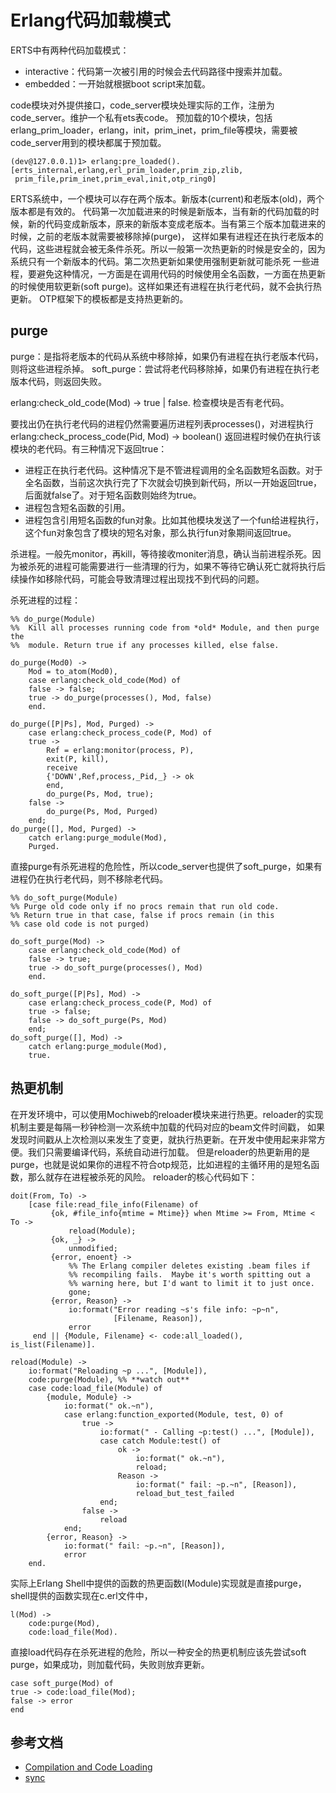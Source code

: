 Erlang代码加载模式
====

ERTS中有两种代码加载模式：
* interactive：代码第一次被引用的时候会去代码路径中搜索并加载。
* embedded：一开始就根据boot script来加载。

code模块对外提供接口，code_server模块处理实际的工作，注册为code_server。维护一个私有ets表code。
预加载的10个模块，包括erlang_prim_loader，erlang，init，prim_inet，prim_file等模块，需要被code_server用到的模块都属于预加载。
```
(dev@127.0.0.1)1> erlang:pre_loaded().
[erts_internal,erlang,erl_prim_loader,prim_zip,zlib,
 prim_file,prim_inet,prim_eval,init,otp_ring0]
```
ERTS系统中，一个模块可以存在两个版本。新版本(current)和老版本(old)，两个版本都是有效的。
代码第一次加载进来的时候是新版本，当有新的代码加载的时候，新的代码变成新版本，原来的新版本变成老版本。当有第三个版本加载进来的时候，之前的老版本就需要被移除掉(purge)，
这样如果有进程还在执行老版本的代码，这些进程就会被无条件杀死。所以一般第一次热更新的时候是安全的，因为系统只有一个新版本的代码。第二次热更新如果使用强制更新就可能杀死
一些进程，要避免这种情况，一方面是在调用代码的时候使用全名函数，一方面在热更新的时候使用软更新(soft purge)。这样如果还有进程在执行老代码，就不会执行热更新。
OTP框架下的模板都是支持热更新的。

purge
----
purge：是指将老版本的代码从系统中移除掉，如果仍有进程在执行老版本代码，则将这些进程杀掉。
soft_purge：尝试将老代码移除掉，如果仍有进程在执行老版本代码，则返回失败。


erlang:check_old_code(Mod) -> true | false. 检查模块是否有老代码。

要找出仍在执行老代码的进程仍然需要遍历进程列表processes()，对进程执行erlang:check_process_code(Pid, Mod) -> boolean()
返回进程时候仍在执行该模块的老代码。有三种情况下返回true：
* 进程正在执行老代码。这种情况下是不管进程调用的全名函数短名函数。对于全名函数，当前这次执行完了下次就会切换到新代码，所以一开始返回true，后面就false了。对于短名函数则始终为true。
* 进程包含短名函数的引用。
* 进程包含引用短名函数的fun对象。比如其他模块发送了一个fun给进程执行，这个fun对象包含了模块的短名对象，那么执行fun对象期间返回true。

杀进程。一般先monitor，再kill，等待接收moniter消息，确认当前进程杀死。因为被杀死的进程可能需要进行一些清理的行为，如果不等待它确认死亡就将执行后续操作如移除代码，可能会导致清理过程出现找不到代码的问题。

杀死进程的过程：

```
%% do_purge(Module)
%%  Kill all processes running code from *old* Module, and then purge the
%%  module. Return true if any processes killed, else false.

do_purge(Mod0) ->
    Mod = to_atom(Mod0),
    case erlang:check_old_code(Mod) of
	false -> false;
	true -> do_purge(processes(), Mod, false)
    end.

do_purge([P|Ps], Mod, Purged) ->
    case erlang:check_process_code(P, Mod) of
	true ->
	    Ref = erlang:monitor(process, P),
	    exit(P, kill),
	    receive
		{'DOWN',Ref,process,_Pid,_} -> ok
	    end,
	    do_purge(Ps, Mod, true);
	false ->
	    do_purge(Ps, Mod, Purged)
    end;
do_purge([], Mod, Purged) ->
    catch erlang:purge_module(Mod),
    Purged.
```

直接purge有杀死进程的危险性，所以code_server也提供了soft_purge，如果有进程仍在执行老代码，则不移除老代码。
```
%% do_soft_purge(Module)
%% Purge old code only if no procs remain that run old code.
%% Return true in that case, false if procs remain (in this
%% case old code is not purged)

do_soft_purge(Mod) ->
    case erlang:check_old_code(Mod) of
	false -> true;
	true -> do_soft_purge(processes(), Mod)
    end.

do_soft_purge([P|Ps], Mod) ->
    case erlang:check_process_code(P, Mod) of
	true -> false;
	false -> do_soft_purge(Ps, Mod)
    end;
do_soft_purge([], Mod) ->
    catch erlang:purge_module(Mod),
    true.
```

热更机制
----
在开发环境中，可以使用Mochiweb的reloader模块来进行热更。reloader的实现机制主要是每隔一秒钟检测一次系统中加载的代码对应的beam文件时间戳，
如果发现时间戳从上次检测以来发生了变更，就执行热更新。在开发中使用起来非常方便。我们只需要编译代码，系统自动进行加载。
但是reloader的热更新用的是purge，也就是说如果你的进程不符合otp规范，比如进程的主循环用的是短名函数，那么就存在进程被杀死的风险。
reloader的核心代码如下：
```
doit(From, To) ->
    [case file:read_file_info(Filename) of
         {ok, #file_info{mtime = Mtime}} when Mtime >= From, Mtime < To ->
             reload(Module);
         {ok, _} ->
             unmodified;
         {error, enoent} ->
             %% The Erlang compiler deletes existing .beam files if
             %% recompiling fails.  Maybe it's worth spitting out a
             %% warning here, but I'd want to limit it to just once.
             gone;
         {error, Reason} ->
             io:format("Error reading ~s's file info: ~p~n",
                       [Filename, Reason]),
             error
     end || {Module, Filename} <- code:all_loaded(), is_list(Filename)].

reload(Module) ->
    io:format("Reloading ~p ...", [Module]),
    code:purge(Module), %% **watch out**
    case code:load_file(Module) of
        {module, Module} ->
            io:format(" ok.~n"),
            case erlang:function_exported(Module, test, 0) of
                true ->
                    io:format(" - Calling ~p:test() ...", [Module]),
                    case catch Module:test() of
                        ok ->
                            io:format(" ok.~n"),
                            reload;
                        Reason ->
                            io:format(" fail: ~p.~n", [Reason]),
                            reload_but_test_failed
                    end;
                false ->
                    reload
            end;
        {error, Reason} ->
            io:format(" fail: ~p.~n", [Reason]),
            error
    end.
```
实际上Erlang Shell中提供的函数的热更函数l(Module)实现就是直接purge，shell提供的函数实现在c.erl文件中，
```
l(Mod) ->
    code:purge(Mod),
    code:load_file(Mod).
```


直接load代码存在杀死进程的危险，所以一种安全的热更机制应该先尝试soft purge，如果成功，则加载代码，失败则放弃更新。
```
case soft_purge(Mod) of
true -> code:load_file(Mod);
false -> error 
end
```

参考文档
----
* [Compilation and Code Loading](http://erlang.org/doc/reference_manual/code_loading.html)
* [sync](https://github.com/rustyio/sync)
